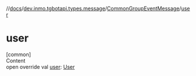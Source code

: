 //[docs](../../../index.md)/[dev.inmo.tgbotapi.types.message](../index.md)/[CommonGroupEventMessage](index.md)/[user](user.md)



# user  
[common]  
Content  
open override val [user](user.md): [User](../../dev.inmo.tgbotapi.types/-user/index.md)  



